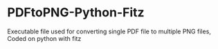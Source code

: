 # PDFtoPNG-Python-Fitz
Executable file used for converting single PDF file to multiple PNG files, Coded on python with fitz
